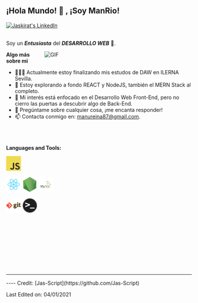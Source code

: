 <h2 title="hehehe"> ¡Hola Mundo! 👋 , ¡Soy ManRio!</h2>

<a align="center" href="https://www.linkedin.com/in/riosreinamanuel">
  <img align="center" alt="Jaskirat's LinkedIn" width="80px" src="https://github.com/user-attachments/assets/08909584-7fd3-4e1f-9584-85a47966c89e" />
</a>

<br />
<br />

Soy un ***Entusiasta*** del ***DESARROLLO WEB*** 🚀.
 
  <img align="right" width="400px" alt="GIF" src="https://media1.giphy.com/media/v1.Y2lkPTc5MGI3NjExeTFvemF5ZXRmeXp6ZThxc3BzczQ0MnlsdG9oczVoaGw1dXoyaTRxaCZlcD12MV9pbnRlcm5hbF9naWZfYnlfaWQmY3Q9Zw/Q7SKqn3G97xpmfSOvG/giphy.webp" />

**Algo más sobre mi**

- 👨🏽‍💻 Actualmente estoy finalizando mis estudos de DAW en ILERNA Sevilla.
- 🌱 Estoy explorando a fondo REACT y NodeJS, también el MERN Stack al completo. 
- 🤔 Mi interés está enfocado en el Desarrollo Web Front-End, pero no cierro las puertas a descubrir algo de Back-End.
- 💬 Pregúntame sobre cualquier cosa, ¡me encanta responder!
- 📫 Contacta conmigo en:  [manureina87@gmail.com](mailto:manureina87@gmail.com).


<br />
<br />

**Languages and Tools:**  

<code><img height="40" src="https://raw.githubusercontent.com/github/explore/80688e429a7d4ef2fca1e82350fe8e3517d3494d/topics/javascript/javascript.png"></code>

<code><img height="40" src="https://raw.githubusercontent.com/github/explore/80688e429a7d4ef2fca1e82350fe8e3517d3494d/topics/react/react.png"></code>
<code><img height="40" src="https://raw.githubusercontent.com/github/explore/80688e429a7d4ef2fca1e82350fe8e3517d3494d/topics/nodejs/nodejs.png"></code>
<code><img height="40" src="https://raw.githubusercontent.com/github/explore/80688e429a7d4ef2fca1e82350fe8e3517d3494d/topics/mysql/mysql.png"></code>

<code><img height="40" src="https://raw.githubusercontent.com/github/explore/80688e429a7d4ef2fca1e82350fe8e3517d3494d/topics/git/git.png"></code>
<code><img height="40" src="https://raw.githubusercontent.com/github/explore/80688e429a7d4ef2fca1e82350fe8e3517d3494d/topics/terminal/terminal.png"></code>

<br />
<br />
<br />
<br />
<br />
<br />
<br />
<br />
<hr/>
----
Credit: [Jas-Script](https://github.com/Jas-Script)

Last Edited on: 04/01/2021
